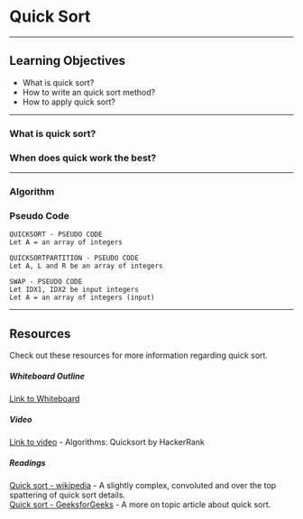 # Quick Sort



---

## Learning Objectives
- What is quick sort?
- How to write an quick sort method?
- How to apply quick sort?
---

### What is quick sort?



### When does quick work the best?

 
---
### Algorithm


### Pseudo Code 
```
QUICKSORT - PSEUDO CODE
Let A = an array of integers

```

```
QUICKSORTPARTITION - PSEUDO CODE
Let A, L and R be an array of integers

```

```
SWAP - PSEUDO CODE
Let IDX1, IDX2 be input integers
Let A = an array of integers (input)

```
---

## Resources
Check out these resources for more information regarding quick sort.

##### Whiteboard Outline
[Link to Whiteboard]()

##### Video
[Link to video](https://www.youtube.com/watch?v=SLauY6PpjW4) - Algorithms: Quicksort by HackerRank

##### Readings
[Quick sort - wikipedia](https://en.wikipedia.org/wiki/Quicksort) - A slightly complex, convoluted and over the top spattering of quick sort details.  
[Quick sort - GeeksforGeeks](https://www.geeksforgeeks.org/quick-sort/) - A more on topic article about quick sort.  
